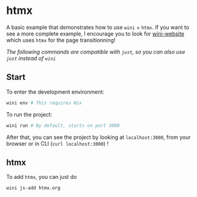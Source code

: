 # htmx

A basic example that demonstrates how to use `wini` + `htmx`. If you want to see a more complete example, I encourage you to look for [wini-website](../../wini-website) which uses `htmx` for the page transitionning!

*The following commands are compatible with `just`, so you can also use `just` instead of `wini`*

## Start

To enter the development environment: 
```sh
wini env # This requires Nix
```

To run the project:
```sh
wini run # By default, starts on port 3000
```

After that, you can see the project by looking at `localhost:3000`, from your browser or in CLI (`curl localhost:3000`) !

## htmx

To add `htmx`, you can just do 

```sh
wini js-add htmx.org
```
